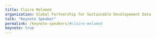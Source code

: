 ```yaml
---
title: Claire Melamed
organization: Global Partnership for Sustainable Developement Data
talk: "Keynote Speaker"
permalink: /keynote-speakers/#claire-melamed
keynote: true
---
```


